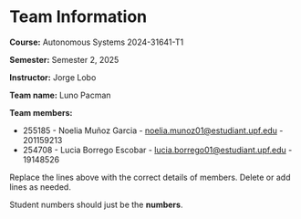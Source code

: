 # Team Information

**Course:** Autonomous Systems 2024-31641-T1

**Semester:** Semester 2, 2025

**Instructor:** Jorge Lobo

**Team name:** Luno Pacman

**Team members:**

* 255185 - Noelia Muñoz Garcia - noelia.munoz01@estudiant.upf.edu - 201159213
* 254708 - Lucia Borrego Escobar - lucia.borrego01@estudiant.upf.edu - 19148526

Replace the lines above with the correct details of members. Delete or add lines as needed.

Student numbers should just be the **numbers**.